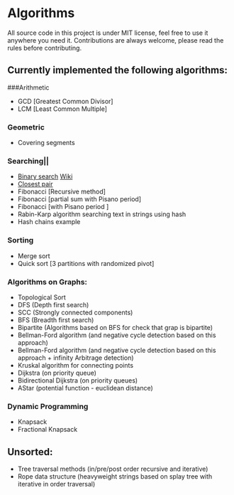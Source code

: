 # Algorithms
All source code in this project is under MIT license, feel free to use it anywhere you need it.
Contributions are always welcome, please read the rules before contributing.


## Currently implemented the following algorithms:

###Arithmetic
 - GCD [Greatest Common Divisor]
 - LCM [Least Common Multiple]
### Geometric
 - Covering segments
### Searching||

 - [Binary search](../search/binary_search.py) [Wiki](https://en.wikipedia.org/wiki/Binary_search_algorithm)
 - [Closest pair](../search/closest_pair.py)
 - Fibonacci [Recursive method]
 - Fibonacci [partial sum with Pisano period]
 - Fibonacci [with Pisano period ]
 - Rabin-Karp algorithm searching text in strings using hash
 - Hash chains example
### Sorting
 - Merge sort
 - Quick sort [3 partitions with randomized pivot]
### Algorithms on Graphs:
 - Topological Sort
 - DFS (Depth first search)
 - SCC (Strongly connected components)
 - BFS (Breadth first search)
 - Bipartite (Algorithms based on BFS for check that grap is bipartite)
 - Bellman-Ford algorithm (and negative cycle detection based on this approach)
 - Bellman-Ford algorithm (and negative cycle detection based on this approach + infinity Arbitrage detection)
 - Kruskal algorithm for connecting points
 - Dijkstra (on priority queue)
 - Bidirectional Dijkstra (on priority queues)
 - AStar  (potential function - euclidean distance)
### Dynamic Programming
 - Knapsack
 - Fractional Knapsack

## Unsorted:
 - Tree traversal methods (in/pre/post order recursive and iterative)
 - Rope data structure (heavyweight strings based on splay tree with iterative in order traversal)



